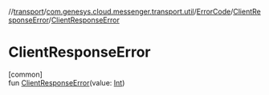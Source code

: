 //[transport](../../../../index.md)/[com.genesys.cloud.messenger.transport.util](../../index.md)/[ErrorCode](../index.md)/[ClientResponseError](index.md)/[ClientResponseError](-client-response-error.md)

# ClientResponseError

[common]\
fun [ClientResponseError](-client-response-error.md)(value: [Int](https://kotlinlang.org/api/latest/jvm/stdlib/kotlin/-int/index.html))
